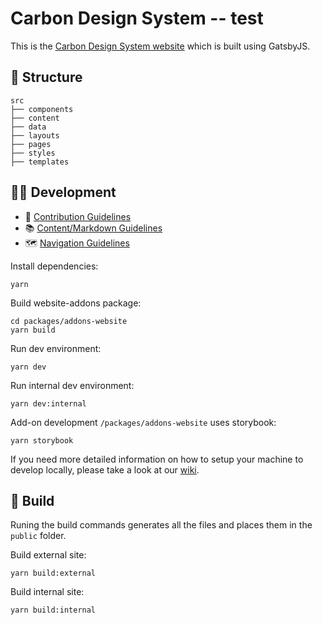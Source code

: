 # Carbon Design System -- test

This is the [Carbon Design System website](http://www.carbondesignsystem.com) which is built using GatsbyJS.

## 📂 Structure

```
src
├── components
├── content
├── data
├── layouts
├── pages
├── styles
├── templates
```

## 👩‍💻 Development

- 🤝 [Contribution Guidelines](.github/CONTRIBUTING.md)
- 📚 [Content/Markdown Guidelines](docs/CONTENT.md)
- 🗺 [Navigation Guidelines](docs/NAVIGATION.md)

Install dependencies:

```
yarn
```

Build website-addons package:
```
cd packages/addons-website
yarn build
```

Run dev environment:

```
yarn dev
```

Run internal dev environment:

```
yarn dev:internal
```

Add-on development `/packages/addons-website` uses storybook:

```
yarn storybook
```

If you need more detailed information on how to setup your machine to develop locally, please take a look at our [wiki](https://github.com/carbon-design-system/carbon-website-gatsby/wiki).

## 🚀 Build

Runing the build commands generates all the files and places them in the `public` folder. 

Build external site:

```
yarn build:external
```

Build internal site:

```
yarn build:internal
```
